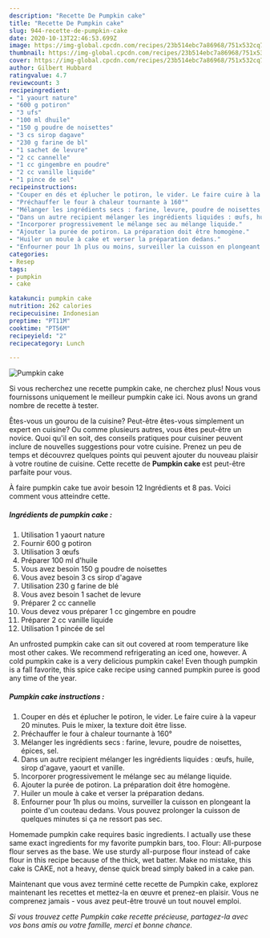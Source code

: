 ```yaml
---
description: "Recette De Pumpkin cake"
title: "Recette De Pumpkin cake"
slug: 944-recette-de-pumpkin-cake
date: 2020-10-13T22:46:53.699Z
image: https://img-global.cpcdn.com/recipes/23b514ebc7a86968/751x532cq70/pumpkin-cake-photo-principale-de-la-recette.jpg
thumbnail: https://img-global.cpcdn.com/recipes/23b514ebc7a86968/751x532cq70/pumpkin-cake-photo-principale-de-la-recette.jpg
cover: https://img-global.cpcdn.com/recipes/23b514ebc7a86968/751x532cq70/pumpkin-cake-photo-principale-de-la-recette.jpg
author: Gilbert Hubbard
ratingvalue: 4.7
reviewcount: 3
recipeingredient:
- "1 yaourt nature"
- "600 g potiron"
- "3 ufs"
- "100 ml dhuile"
- "150 g poudre de noisettes"
- "3 cs sirop dagave"
- "230 g farine de bl"
- "1 sachet de levure"
- "2 cc cannelle"
- "1 cc gingembre en poudre"
- "2 cc vanille liquide"
- "1 pince de sel"
recipeinstructions:
- "Couper en dés et éplucher le potiron, le vider. Le faire cuire à la vapeur 20 minutes. Puis le mixer, la texture doit être lisse."
- "Préchauffer le four à chaleur tournante à 160°"
- "Mélanger les ingrédients secs : farine, levure, poudre de noisettes, épices, sel."
- "Dans un autre recipient mélanger les ingrédients liquides : œufs, huile, sirop d&#39;agave, yaourt et vanille."
- "Incorporer progressivement le mélange sec au mélange liquide."
- "Ajouter la purée de potiron. La préparation doit être homogène."
- "Huiler un moule à cake et verser la préparation dedans."
- "Enfourner pour 1h plus ou moins, surveiller la cuisson en plongeant la pointe d&#39;un couteau dedans. Vous pouvez prolonger la cuisson de quelques minutes si ça ne ressort pas sec."
categories:
- Resep
tags:
- pumpkin
- cake

katakunci: pumpkin cake 
nutrition: 262 calories
recipecuisine: Indonesian
preptime: "PT11M"
cooktime: "PT56M"
recipeyield: "2"
recipecategory: Lunch

---
```



![Pumpkin cake](https://img-global.cpcdn.com/recipes/23b514ebc7a86968/751x532cq70/pumpkin-cake-photo-principale-de-la-recette.jpg)

Si vous recherchez une recette pumpkin cake, ne cherchez plus! Nous vous fournissons uniquement le meilleur pumpkin cake ici. Nous avons un grand nombre de recette à tester.

Êtes-vous un gourou de la cuisine? Peut-être êtes-vous simplement un expert en cuisine? Ou comme plusieurs autres, vous êtes peut-être un novice. Quoi qu'il en soit, des conseils pratiques pour cuisiner peuvent inclure de nouvelles suggestions pour votre cuisine. Prenez un peu de temps et découvrez quelques points qui peuvent ajouter du nouveau plaisir à votre routine de cuisine. Cette recette de <strong> Pumpkin cake </strong> est peut-être parfaite pour vous.

<!--inarticleads1-->

À faire pumpkin cake tue avoir besoin 12 Ingrédients et 8 pas. Voici comment vous atteindre cette.

##### Ingrédients de pumpkin cake :

1. Utilisation 1 yaourt nature
1. Fournir 600 g potiron
1. Utilisation 3 œufs
1. Préparer 100 ml d&#39;huile
1. Vous avez besoin 150 g poudre de noisettes
1. Vous avez besoin 3 cs sirop d&#39;agave
1. Utilisation 230 g farine de blé
1. Vous avez besoin 1 sachet de levure
1. Préparer 2 cc cannelle
1. Vous devez vous préparer 1 cc gingembre en poudre
1. Préparer 2 cc vanille liquide
1. Utilisation 1 pincée de sel


An unfrosted pumpkin cake can sit out covered at room temperature like most other cakes. We recommend refrigerating an iced one, however. A cold pumpkin cake is a very delicious pumpkin cake! Even though pumpkin is a fall favorite, this spice cake recipe using canned pumpkin puree is good any time of the year. 

<!--inarticleads2-->

##### Pumpkin cake instructions :

1. Couper en dés et éplucher le potiron, le vider. Le faire cuire à la vapeur 20 minutes. Puis le mixer, la texture doit être lisse.
1. Préchauffer le four à chaleur tournante à 160°
1. Mélanger les ingrédients secs : farine, levure, poudre de noisettes, épices, sel.
1. Dans un autre recipient mélanger les ingrédients liquides : œufs, huile, sirop d&#39;agave, yaourt et vanille.
1. Incorporer progressivement le mélange sec au mélange liquide.
1. Ajouter la purée de potiron. La préparation doit être homogène.
1. Huiler un moule à cake et verser la préparation dedans.
1. Enfourner pour 1h plus ou moins, surveiller la cuisson en plongeant la pointe d&#39;un couteau dedans. Vous pouvez prolonger la cuisson de quelques minutes si ça ne ressort pas sec.


Homemade pumpkin cake requires basic ingredients. I actually use these same exact ingredients for my favorite pumpkin bars, too. Flour: All-purpose flour serves as the base. We use sturdy all-purpose flour instead of cake flour in this recipe because of the thick, wet batter. Make no mistake, this cake is CAKE, not a heavy, dense quick bread simply baked in a cake pan. 

<!--inarticleads1-->

<p>
Maintenant que vous avez terminé cette recette de Pumpkin cake, explorez maintenant les recettes et mettez-la en œuvre et prenez-en plaisir. Vous ne comprenez jamais - vous avez peut-être trouvé un tout nouvel emploi.
</p>

<p>
<i>Si vous trouvez cette Pumpkin cake recette précieuse, partagez-la avec vos bons amis ou votre famille, merci et bonne chance.</i>
</p>
